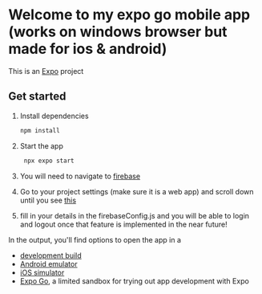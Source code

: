 # Welcome to my expo go mobile app (works on windows browser but made for ios & android) 

This is an [Expo](https://expo.dev) project 

## Get started

1. Install dependencies

   ```bash
   npm install
   ```

2. Start the app

   ```bash
    npx expo start
   ```
3. You will need to navigate to [firebase](https://console.firebase.google.com/)

4. Go to your project settings (make sure it is a web app) and scroll down until you see [this](https://imgur.com/a/BYSXNXe)

5. fill in your details in the firebaseConfig.js and you will be able to login and logout once that feature is implemented in the near future!

In the output, you'll find options to open the app in a

- [development build](https://docs.expo.dev/develop/development-builds/introduction/)
- [Android emulator](https://docs.expo.dev/workflow/android-studio-emulator/)
- [iOS simulator](https://docs.expo.dev/workflow/ios-simulator/)
- [Expo Go](https://expo.dev/go), a limited sandbox for trying out app development with Expo

